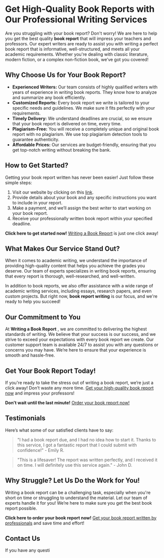 # Get High-Quality Book Reports with Our Professional Writing Services

Are you struggling with your book report? Don't worry! We are here to help you get the best quality **book report** that will impress your teachers and professors. Our expert writers are ready to assist you with writing a perfect book report that is informative, well-structured, and meets all your academic requirements. Whether you're dealing with classic literature, modern fiction, or a complex non-fiction book, we’ve got you covered!

## Why Choose Us for Your Book Report?

- **Experienced Writers:** Our team consists of highly qualified writers with years of experience in writing book reports. They know how to analyze and summarize any book efficiently.
- **Customized Reports:** Every book report we write is tailored to your specific needs and guidelines. We make sure it fits perfectly with your requirements.
- **Timely Delivery:** We understand deadlines are crucial, so we ensure that your book report is delivered on time, every time.
- **Plagiarism-Free:** You will receive a completely unique and original book report with no plagiarism. We use top plagiarism detection tools to guarantee authenticity.
- **Affordable Prices:** Our services are budget-friendly, ensuring that you get top-notch writing without breaking the bank.

## How to Get Started?

Getting your book report written has never been easier! Just follow these simple steps:

1. Visit our website by clicking on this [link](https://tinyurl.com/topessay?keyword=writing+a+book+report).
2. Provide details about your book and any specific instructions you want to include in your report.
3. Make a payment, and we’ll assign the best writer to start working on your book report.
4. Receive your professionally written book report within your specified deadline.

**Click here to get started now!** [Writing a Book Report](https://tinyurl.com/topessay?keyword=writing+a+book+report) is just one click away!

## What Makes Our Service Stand Out?

When it comes to academic writing, we understand the importance of providing high-quality content that helps you achieve the grades you deserve. Our team of experts specializes in writing book reports, ensuring that every report is thorough, well-researched, and well-written.

In addition to book reports, we also offer assistance with a wide range of academic writing services, including essays, research papers, and even custom projects. But right now, **book report writing** is our focus, and we're ready to help you succeed!

## Our Commitment to You

At **Writing a Book Report** , we are committed to delivering the highest standards of writing. We believe that your success is our success, and we strive to exceed your expectations with every book report we create. Our customer support team is available 24/7 to assist you with any questions or concerns you may have. We’re here to ensure that your experience is smooth and hassle-free.

## Get Your Book Report Today!

If you're ready to take the stress out of writing a book report, we’re just a click away! Don’t waste any more time. [Get your high-quality book report now](https://tinyurl.com/topessay?keyword=writing+a+book+report) and impress your professors!

**Don't wait until the last minute!** [Order your book report now!](https://tinyurl.com/topessay?keyword=writing+a+book+report)

## Testimonials

Here’s what some of our satisfied clients have to say:

> "I had a book report due, and I had no idea how to start it. Thanks to this service, I got a fantastic report that I could submit with confidence!" - Emily R.

> "This is a lifesaver! The report was written perfectly, and I received it on time. I will definitely use this service again." - John D.

## Why Struggle? Let Us Do the Work for You!

Writing a book report can be a challenging task, especially when you're short on time or struggling to understand the material. Let our team of experts handle it for you! We’re here to make sure you get the best book report possible.

**Click here to order your book report now!** [Get your book report written by professionals](https://tinyurl.com/topessay?keyword=writing+a+book+report) and save time and effort!

## Contact Us

If you have any questi
